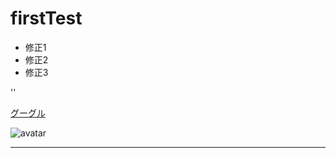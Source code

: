 # firstTest

* 修正1
* 修正2
* 修正3

'<html lang="ja">'

[グーグル](http://google.com)

![avatar](images/icon.png)

-----

